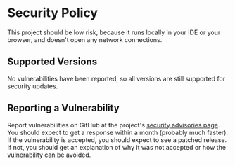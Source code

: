 # Security Policy
This project should be low risk, because it runs locally in your IDE or your browser, and doesn't open any network connections.

## Supported Versions
No vulnerabilities have been reported, so all versions are still supported for security updates.

## Reporting a Vulnerability
Report vulnerabilities on GitHub at the project's [security advisories page]. You should expect
to get a response within a month (probably much faster). If the vulnerability is accepted, you should
expect to see a patched release. If not, you should get an explanation of why it was not accepted
or how the vulnerability can be avoided.

[security advisories page]: https://github.com/donkirkby/live-py-plugin/security/advisories
